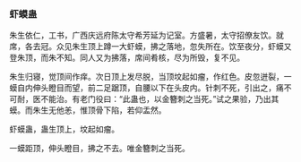 <script type="text/javascript">
    var head = document.getElementsByTagName('head')[0];
    cssURL = '/public/article_1.css';
    linkTag = document.createElement('link');
    linkTag.href = cssURL;
    linkTag.setAttribute('type','text/css');
    linkTag.setAttribute('rel','stylesheet');
    head.appendChild(linkTag);
</script>
### 虾蟆蛊

朱生依仁，工书，广西庆远府陈太守希芳延为记室。方盛暑，太守招僚友饮。就席，各去冠。众见朱生顶上蹲一大虾蟆，拂之落地，忽失所在。饮至夜分，虾蟆又登朱顶，而朱不知。同人又为拂落，席间肴核，尽为所毁，复不见。

朱生归寝，觉顶间作痒。次日顶上发尽脱，当顶坟起如瘤，作红色。皮忽迸裂，一蟆自内伸头瞪目而望，前二足踞顶，自腰以下在头皮内。针刺不死，引出之，痛不可耐，医不能治。有老门役曰：“此蛊也，以金簪刺之当死。”试之果验，乃出其蟆。而朱生无他恙，惟顶骨下陷，若仰盂然。

虾蟆蛊，蛊生顶上，坟起如瘤。

一蟆距顶，伸头瞪目，拂之不去。唯金簪刺之当死。

